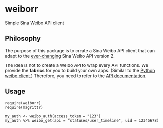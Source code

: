 # weiborr
Simple Sina Weibo API client

## Philosophy

The purpose of this package is to create a Sina Weibo API client that can adapt to the [ever-changing](http://open.weibo.com/announcement) Sina Weibo API version 2.

The idea is not to create a Weibo API to wrap every API functions. We provide the **fabrics** for you to build your own apps. (Similar to the [Python weibo client](https://github.com/lxyu/weibo).) Therefore, you need to refer to the [API documentation](http://open.weibo.com/wiki/%E5%BE%AE%E5%8D%9AAPI).

## Usage

```{r}
require(weiborr)
require(magrittr)

my_auth <- weibo_auth(access_token = "123")
my_auth %>% weibo_get(api = "statuses/user_timeline", uid = 12345678)
```
